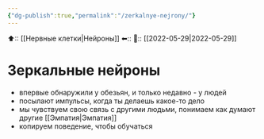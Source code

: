 ```yaml
---
{"dg-publish":true,"permalink":"/zerkalnye-nejrony/"}
---
```



⬆:: [[Нервные клетки\|Нейроны]]
⬅::
📅:: [[2022-05-29\|2022-05-29]]

# Зеркальные нейроны
- впервые обнаружили у обезьян, и только недавно - у людей
- посылают импульсы, когда ты делаешь какое-то дело
- мы чувствуем свою связь с другими людьми, понимаем как думают другие [[Эмпатия\|Эмпатия]]
- копируем поведение, чтобы обучаться